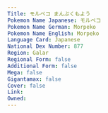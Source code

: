 ```yaml
---
﻿Title: モルペコ まんぷくもよう
Pokemon Name Japanese: モルペコ
Pokemon Name German: Morpeko
Pokemon Name English: Morpeko
Language Card: Japanese
National Dex Number: 877
Region: Galar
Regional Form: false
Additional Form: false
Mega: false
Gigantamax: false
Cover: false
Link: 
Owned: 
---
```

